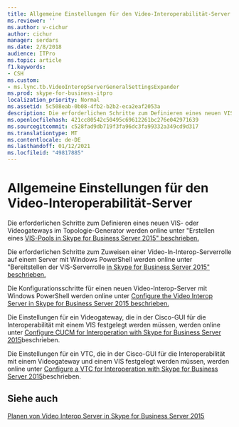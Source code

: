 ```yaml
---
title: Allgemeine Einstellungen für den Video-Interoperabilität-Server
ms.reviewer: ''
ms.author: v-cichur
author: cichur
manager: serdars
ms.date: 2/8/2018
audience: ITPro
ms.topic: article
f1.keywords:
- CSH
ms.custom:
- ms.lync.tb.VideoInteropServerGeneralSettingsExpander
ms.prod: skype-for-business-itpro
localization_priority: Normal
ms.assetid: 5c508eab-0b08-4fb2-b2b2-eca2eaf2053a
description: Die erforderlichen Schritte zum Definieren eines neuen VIS- oder Videogateways im Topologie-Generator werden online unter "Erstellen eines VIS-Pools in Skype for Business Server 2015" beschrieben.
ms.openlocfilehash: 421cc80542c50495c69612261bc276e042971639
ms.sourcegitcommit: c528fad9db719f3fa96dc3fa99332a349cd9d317
ms.translationtype: MT
ms.contentlocale: de-DE
ms.lasthandoff: 01/12/2021
ms.locfileid: "49817885"
---
```

# <a name="video-interop-server-general-settings"></a>Allgemeine Einstellungen für den Video-Interoperabilität-Server
 
Die erforderlichen Schritte zum Definieren eines neuen VIS- oder Videogateways im Topologie-Generator werden online unter "Erstellen eines [VIS-Pools in Skype for Business Server 2015" beschrieben.](../../deploy/deploy-video-interop-server/create-a-vis-pool.md)
  
Die erforderlichen Schritte zum Zuweisen einer Video-In-Interop-Serverrolle auf einem Server mit Windows PowerShell werden online unter "Bereitstellen der VIS-Serverrolle [in Skype for Business Server 2015" beschrieben.](../../deploy/deploy-video-interop-server/deploy-the-vis-server-role.md)
  
Die Konfigurationsschritte für einen neuen Video-Interop-Server mit Windows PowerShell werden online unter [Configure the Video Interop Server in Skype for Business Server 2015 beschrieben.](../../deploy/deploy-video-interop-server/configure-the-vis.md)
  
 Die Einstellungen für ein Videogateway, die in der Cisco-GUI für die Interoperabilität mit einem VIS festgelegt werden müssen, werden online unter [Configure CUCM for Interoperation with Skype for Business Server 2015](../../deploy/deploy-video-interop-server/configure-cucm-for-interoperation.md)beschrieben.
  
 Die Einstellungen für ein VTC, die in der Cisco-GUI für die Interoperabilität mit einem Videogateway und einem VIS festgelegt werden müssen, werden online unter [Configure a VTC for Interoperation with Skype for Business Server 2015](../../deploy/deploy-video-interop-server/configure-a-vtc-for-interoperation.md)beschrieben.
  
## <a name="see-also"></a>Siehe auch

[Planen von Video Interop Server in Skype for Business Server 2015](../../plan-your-deployment/video-interop-server.md)
